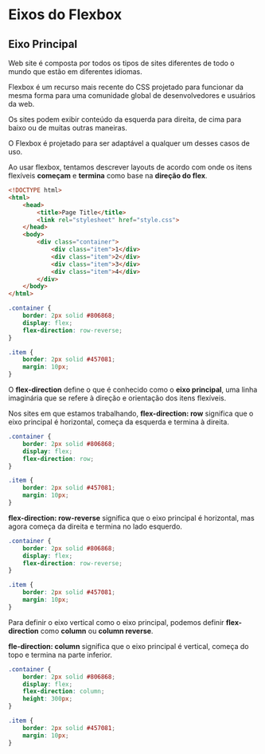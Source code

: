 # Eixos do Flexbox

## Eixo Principal

Web site é composta por todos os tipos de sites diferentes de todo o mundo que estão em diferentes idiomas.

Flexbox é um recurso mais recente do CSS projetado para funcionar da mesma forma para uma comunidade global de desenvolvedores e usuários da web.

Os sites podem exibir conteúdo da esquerda para direita, de cima para baixo ou de muitas outras maneiras.

O Flexbox é projetado para ser adaptável a qualquer um desses casos de uso.

Ao usar flexbox, tentamos descrever layouts de acordo com onde os itens flexíveis **começam** e **termina** como base na **direção do flex**.

```html
<!DOCTYPE html>
<html>
	<head>
		<title>Page Title</title>
		<link rel="stylesheet" href="style.css">
	</head>
	<body>
		<div class="container">
			<div class="item">1</div>
			<div class="item">2</div>
			<div class="item">3</div>
			<div class="item">4</div>
		</div>
	</body>
</html>
```
```css
.container {
    border: 2px solid #806868;
    display: flex;
    flex-direction: row-reverse;
}

.item {
    border: 2px solid #457081;
    margin: 10px;
}
```

O **flex-direction** define o que é conhecido como o **eixo principal**, uma linha imaginária que se refere à direção e orientação dos itens flexíveis.

Nos sites em que estamos trabalhando, **flex-direction: row** significa que o eixo principal é horizontal, começa da esquerda e termina à direita.

```css
.container {
    border: 2px solid #806868;
    display: flex;
    flex-direction: row;
}

.item {
    border: 2px solid #457081;
    margin: 10px;
}
```

**flex-direction: row-reverse** significa que o eixo principal é horizontal, mas agora começa da direita e termina no lado esquerdo.

```css
.container {
    border: 2px solid #806868;
    display: flex;
    flex-direction: row-reverse;
}

.item {
    border: 2px solid #457081;
    margin: 10px;
}
```

Para definir o eixo vertical como o eixo principal, podemos definir **flex-direction** como **column** ou **column reverse**.

**fle-direction: column** significa que o eixo principal é vertical, começa do topo e termina na parte inferior.


```css
.container {
    border: 2px solid #806868;
    display: flex;
    flex-direction: column;
    height: 300px;
}

.item {
    border: 2px solid #457081;
    margin: 10px;
}
```